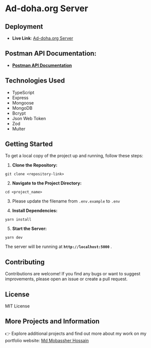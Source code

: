 # Ad-doha.org Server

## Deployment

- **Live Link**: [Ad-doha.org Server](https://ad-doha-server.vercel.app)

## Postman API Documentation:

- **[Postman API Documentation]()**

## Technologies Used

- TypeScript
- Express
- Mongoose
- MongoDB
- Bcrypt
- Json Web Token
- Zod
- Multer

## Getting Started

To get a local copy of the project up and running, follow these steps:

1. **Clone the Repository:**

```shell
git clone <repository-link>
```

2. **Navigate to the Project Directory:**

```shell
cd <project_name>
```

3. Please update the filename from `.env.example` to `.env`

4. **Install Dependencies:**

```shell
yarn install
```

5. **Start the Server:**

```shell
yarn dev
```

The server will be running at **`http://localhost:5000`** .

## Contributing

Contributions are welcome! If you find any bugs or want to suggest improvements, please open an issue or create a pull request.

## License

MIT License

## More Projects and Information

👉 Explore additional projects and find out more about my work on my portfolio website: [Md Mobassher Hossain](https://mobassher.vercel.app)
